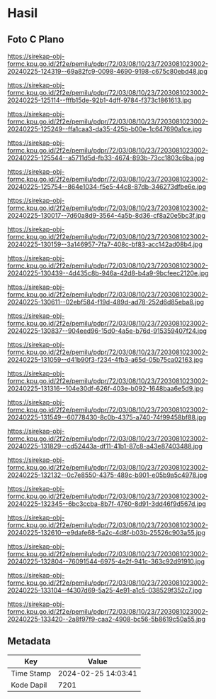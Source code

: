 # Hasil

## Foto C Plano

https://sirekap-obj-formc.kpu.go.id/2f2e/pemilu/pdpr/72/03/08/10/23/7203081023002-20240225-124319--69a82fc9-0098-4690-9198-c675c80ebd48.jpg

https://sirekap-obj-formc.kpu.go.id/2f2e/pemilu/pdpr/72/03/08/10/23/7203081023002-20240225-125114--fffb15de-92b1-4dff-9784-f373c1861613.jpg

https://sirekap-obj-formc.kpu.go.id/2f2e/pemilu/pdpr/72/03/08/10/23/7203081023002-20240225-125249--ffa1caa3-da35-425b-b00e-1c647690a1ce.jpg

https://sirekap-obj-formc.kpu.go.id/2f2e/pemilu/pdpr/72/03/08/10/23/7203081023002-20240225-125544--a5711d5d-fb33-4674-893b-73cc1803c6ba.jpg

https://sirekap-obj-formc.kpu.go.id/2f2e/pemilu/pdpr/72/03/08/10/23/7203081023002-20240225-125754--864e1034-f5e5-44c8-87db-346273dfbe6e.jpg

https://sirekap-obj-formc.kpu.go.id/2f2e/pemilu/pdpr/72/03/08/10/23/7203081023002-20240225-130017--7d60a8d9-3564-4a5b-8d36-cf8a20e5bc3f.jpg

https://sirekap-obj-formc.kpu.go.id/2f2e/pemilu/pdpr/72/03/08/10/23/7203081023002-20240225-130159--3a146957-7fa7-408c-bf83-acc142ad08b4.jpg

https://sirekap-obj-formc.kpu.go.id/2f2e/pemilu/pdpr/72/03/08/10/23/7203081023002-20240225-130439--4d435c8b-946a-42d8-b4a9-9bcfeec2120e.jpg

https://sirekap-obj-formc.kpu.go.id/2f2e/pemilu/pdpr/72/03/08/10/23/7203081023002-20240225-130611--02ebf584-f19d-489d-ad78-252d6d85eba8.jpg

https://sirekap-obj-formc.kpu.go.id/2f2e/pemilu/pdpr/72/03/08/10/23/7203081023002-20240225-130837--904eed96-15d0-4a5e-b76d-915359407f24.jpg

https://sirekap-obj-formc.kpu.go.id/2f2e/pemilu/pdpr/72/03/08/10/23/7203081023002-20240225-131059--d41b90f3-f234-4fb3-a65d-05b75ca02163.jpg

https://sirekap-obj-formc.kpu.go.id/2f2e/pemilu/pdpr/72/03/08/10/23/7203081023002-20240225-131316--104e30df-626f-403e-b092-1648baa6e5d9.jpg

https://sirekap-obj-formc.kpu.go.id/2f2e/pemilu/pdpr/72/03/08/10/23/7203081023002-20240225-131549--60778430-8c0b-4375-a740-74f99458bf88.jpg

https://sirekap-obj-formc.kpu.go.id/2f2e/pemilu/pdpr/72/03/08/10/23/7203081023002-20240225-131829--cd52443a-df11-41b1-87c8-a43e87403488.jpg

https://sirekap-obj-formc.kpu.go.id/2f2e/pemilu/pdpr/72/03/08/10/23/7203081023002-20240225-132132--0c7e8550-4375-489c-b901-e05b9a5c4978.jpg

https://sirekap-obj-formc.kpu.go.id/2f2e/pemilu/pdpr/72/03/08/10/23/7203081023002-20240225-132345--6bc3ccba-8b7f-4760-8d91-3dd46f9d567d.jpg

https://sirekap-obj-formc.kpu.go.id/2f2e/pemilu/pdpr/72/03/08/10/23/7203081023002-20240225-132610--e9dafe68-5a2c-4d8f-b03b-25526c903a55.jpg

https://sirekap-obj-formc.kpu.go.id/2f2e/pemilu/pdpr/72/03/08/10/23/7203081023002-20240225-132804--76091544-6975-4e2f-941c-363c92d91910.jpg

https://sirekap-obj-formc.kpu.go.id/2f2e/pemilu/pdpr/72/03/08/10/23/7203081023002-20240225-133104--f4307d69-5a25-4e91-a1c5-038529f352c7.jpg

https://sirekap-obj-formc.kpu.go.id/2f2e/pemilu/pdpr/72/03/08/10/23/7203081023002-20240225-133420--2a8f97f9-caa2-4908-bc56-5b8619c50a55.jpg


## Metadata

| Key        | Value               |
| ---------- | ------------------- |
| Time Stamp | 2024-02-25 14:03:41 |
| Kode Dapil | 7201                |



